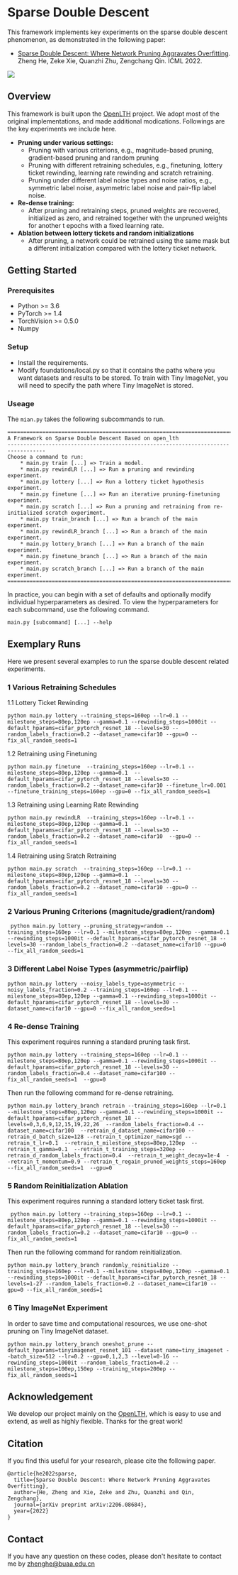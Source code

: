 # Sparse Double Descent

This framework implements key experiments on the sparse double descent phenomenon, as demonstrated in the following paper:

- [Sparse Double Descent: Where Network Pruning Aggravates Overfitting](https://arxiv.org/abs/2206.08684). Zheng He, Zeke Xie, Quanzhi Zhu, Zengchang Qin. ICML 2022. 

![](./figs/sparsedd.png)
## Overview
This framework is built upon the [OpenLTH](https://github.com/facebookresearch/open_lth) project. We adopt most of the original implementations, and made additional modications. Followings are the key experiments we include here.
- **Pruning under various settings:**
    - Pruning with various criterions, e.g., magnitude-based pruning, gradient-based pruning and random pruning
    - Pruning with different retraining schedules, e.g., finetuning, lottery ticket rewinding, learning rate rewinding and scratch retraining.
    - Pruning under different label noise types and noise ratios, e.g., symmetric label noise, asymmetric label noise and pair-flip label noise.
- **Re-dense training:** 
    - After pruning and retraining steps, pruned weights are recovered, initialized as zero, and retrained together with the unpruned weights for another t epochs with a fixed learning rate. 
- **Ablation between lottery tickets and random initializations** 
    - After pruning, a network could be retrained using the same mask but a different initialization compared with the lottery ticket network.

## Getting Started
### Prerequisites
- Python >= 3.6
- PyTorch >= 1.4
- TorchVision >= 0.5.0
- Numpy
### Setup
- Install the requirements.
- Modify foundations/local.py so that it contains the paths where you want datasets and results to be stored. To train with Tiny ImageNet, you will need to specify the path where Tiny ImageNet is stored.
### Useage
The ```mian.py``` takes the following subcommands to run.
```
==================================================================================
A Framework on Sparse Double Descent Based on open_lth
----------------------------------------------------------------------------------
Choose a command to run:
    * main.py train [...] => Train a model.
    * main.py rewindLR [...] => Run a pruning and rewinding experiment.
    * main.py lottery [...] => Run a lottery ticket hypothesis experiment.
    * main.py finetune [...] => Run an iterative pruning-finetuning experiment.
    * main.py scratch [...] => Run a pruning and retraining from re-initialized scratch experiment.
    * main.py train_branch [...] => Run a branch of the main experiment.
    * main.py rewindLR_branch [...] => Run a branch of the main experiment.
    * main.py lottery_branch [...] => Run a branch of the main experiment.
    * main.py finetune_branch [...] => Run a branch of the main experiment.
    * main.py scratch_branch [...] => Run a branch of the main experiment.
==================================================================================
```
In practice, you can begin with a set of defaults and optionally modify individual hyperparameters as desired. To view the hyperparameters for each subcommand, use the following command. 
```
main.py [subcommand] [...] --help
```
## Exemplary Runs
Here we present several examples to run the sparse double descent related experiments.
### 1 Various Retraining Schedules
1.1 Lottery Ticket Rewinding
```
python main.py lottery --training_steps=160ep --lr=0.1 --milestone_steps=80ep,120ep --gamma=0.1 --rewinding_steps=1000it --default_hparams=cifar_pytorch_resnet_18 --levels=30 --random_labels_fraction=0.2 --dataset_name=cifar10 --gpu=0 --fix_all_random_seeds=1  
```
1.2 Retraining using Finetuning
```
python main.py finetune  --training_steps=160ep --lr=0.1 --milestone_steps=80ep,120ep --gamma=0.1  --default_hparams=cifar_pytorch_resnet_18 --levels=30 --random_labels_fraction=0.2 --dataset_name=cifar10 --finetune_lr=0.001 --finetune_training_steps=160ep --gpu=0 --fix_all_random_seeds=1
```
1.3 Retraining using Learning Rate Rewinding
```
python main.py rewindLR  --training_steps=160ep --lr=0.1 --milestone_steps=80ep,120ep --gamma=0.1  --default_hparams=cifar_pytorch_resnet_18 --levels=30 --random_labels_fraction=0.2 --dataset_name=cifar10  --gpu=0 --fix_all_random_seeds=1 
```
1.4 Retraining using Sratch Retraining
```
python main.py scratch  --training_steps=160ep --lr=0.1 --milestone_steps=80ep,120ep --gamma=0.1  --default_hparams=cifar_pytorch_resnet_18 --levels=30 --random_labels_fraction=0.2 --dataset_name=cifar10 --gpu=0 --fix_all_random_seeds=1 
```
### 2 Various Pruning Criterions (magnitude/gradient/random)
```
 python main.py lottery --pruning_strategy=random --training_steps=160ep --lr=0.1 --milestone_steps=80ep,120ep --gamma=0.1 --rewinding_steps=1000it --default_hparams=cifar_pytorch_resnet_18 --levels=30 --random_labels_fraction=0.2 --dataset_name=cifar10 --gpu=0 --fix_all_random_seeds=1 
```
### 3 Different Label Noise Types (asymmetric/pairflip)
```
python main.py lottery --noisy_labels_type=asymmetric --noisy_labels_fraction=0.2 --training_steps=160ep --lr=0.1 --milestone_steps=80ep,120ep --gamma=0.1 --rewinding_steps=1000it --default_hparams=cifar_pytorch_resnet_18 --levels=30 --dataset_name=cifar10 --gpu=0 --fix_all_random_seeds=1
```
### 4 Re-dense Training
This experiment requires running a standard pruning task first.
```
python main.py lottery --training_steps=160ep --lr=0.1 --milestone_steps=80ep,120ep --gamma=0.1 --rewinding_steps=1000it --default_hparams=cifar_pytorch_resnet_18 --levels=30 --random_labels_fraction=0.4 --dataset_name=cifar100 --fix_all_random_seeds=1  --gpu=0 
```
Then run the following command for re-dense retraining.
```
python main.py lottery_branch retrain --training_steps=160ep --lr=0.1 --milestone_steps=80ep,120ep --gamma=0.1 --rewinding_steps=1000it --default_hparams=cifar_pytorch_resnet_18 --levels=0,3,6,9,12,15,19,22,26  --random_labels_fraction=0.4 --dataset_name=cifar100  --retrain_d_dataset_name=cifar100 --retrain_d_batch_size=128 --retrain_t_optimizer_name=sgd --retrain_t_lr=0.1  --retrain_t_milestone_steps=80ep,120ep  --retrain_t_gamma=0.1  --retrain_t_training_steps=320ep --retrain_d_random_labels_fraction=0.4  --retrain_t_weight_decay=1e-4  --retrain_t_momentum=0.9 --retrain_t_regain_pruned_weights_steps=160ep  --fix_all_random_seeds=1  --gpu=0 
```
### 5 Random Reinitialization Ablation
This experiment requires running a standard lottery ticket task first.
```
 python main.py lottery --training_steps=160ep --lr=0.1 --milestone_steps=80ep,120ep --gamma=0.1 --rewinding_steps=1000it --default_hparams=cifar_pytorch_resnet_18 --levels=30 --random_labels_fraction=0.2 --dataset_name=cifar10 --gpu=0 --fix_all_random_seeds=1
```
Then run the following command for random reinitialization.
```
python main.py lottery_branch randomly_reinitialize --training_steps=160ep --lr=0.1 --milestone_steps=80ep,120ep --gamma=0.1 --rewinding_steps=1000it --default_hparams=cifar_pytorch_resnet_18 --levels=1-27 --random_labels_fraction=0.2 --dataset_name=cifar10 --gpu=0 --fix_all_random_seeds=1
```

### 6 Tiny ImageNet Experiment
In order to save time and computational resources, we use one-shot pruning on Tiny ImageNet dataset.
```
python main.py lottery_branch oneshot_prune --default_hparams=tinyimagenet_resnet_101 --dataset_name=tiny_imagenet --batch_size=512 --lr=0.2 --gpu=0,1,2,3 --level=0-16 --rewinding_steps=1000it --random_labels_fraction=0.2 --milestone_steps=100ep,150ep --training_steps=200ep --fix_all_random_seeds=1
```
## Acknowledgement
We develop our project mainly on the [OpenLTH](https://github.com/facebookresearch/open_lth), which is easy to use and extend, as well as highly flexible. Thanks for the great work!
## Citation
If you find this useful for your research, please cite the following paper.
```
@article{he2022sparse,
  title={Sparse Double Descent: Where Network Pruning Aggravates Overfitting},
  author={He, Zheng and Xie, Zeke and Zhu, Quanzhi and Qin, Zengchang},
  journal={arXiv preprint arXiv:2206.08684},
  year={2022}
}
```

## Contact
If you have any question on these codes, please don't hesitate to contact me by zhenghe@buaa.edu.cn
